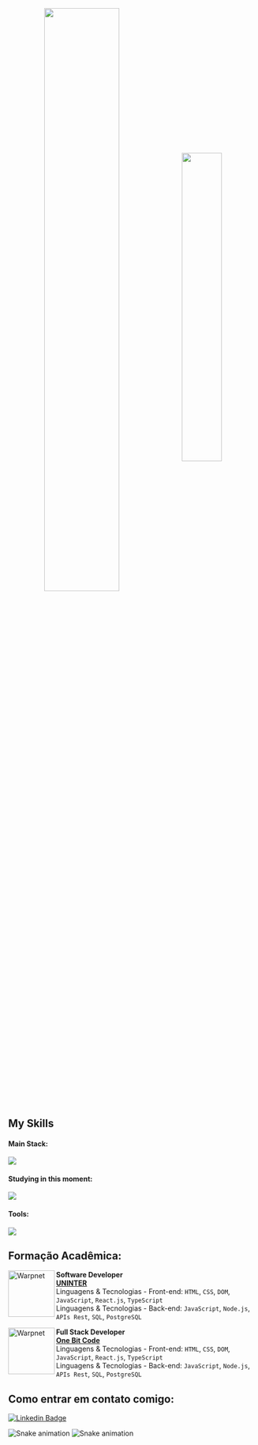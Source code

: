 
<div  align="center" style="margin-bottom:100px">
<img width=55% align="center"  src="https://github-readme-streak-stats.herokuapp.com?user=jacquelineatae&theme=radical&mode=weekly" />
<img width=40% align="center" src="https://github-readme-stats-pi-indol-22.vercel.app/api/top-langs/?username=jacquelineatae&show_icons=true&theme=radical&layout=compact" />
 </div>

## My Skills

#### Main Stack:

<div class="flex justify-between flex-wrap">
    <img src="https://skillicons.dev/icons?i=css,html,js,nodejs,react" />
</div> 

#### Studying in this moment:

<div class="flex justify-between flex-wrap">
    <img src="https://skillicons.dev/icons?i=sass,ts,mysql" />
</div> 

#### Tools:

<div class="flex justify-between flex-wrap">
    <img src="https://skillicons.dev/icons?i=figma,vscode,github,git" />
</div> 

## Formação Acadêmica:

[<img align="left" height="94px" width="94px" alt="Warpnet" src="https://media.licdn.com/dms/image/C4E0BAQG5HFi6nWrpQg/company-logo_200_200/0/1655119369480/grupo_uninter_logo?e=1709164800&v=beta&t=A_gJyj3OZmT1JZNQcxaIJY67jzxMEJMvcpxyq1CwmS0"/>](https://www.uninter.com/)
**Software Developer** \
[**UNINTER**](https://www.uninter.com/) \
Linguagens & Tecnologias - Front-end: `HTML`, `CSS`, `DOM`, `JavaScript`, `React.js`, `TypeScript`
<br/>Linguagens & Tecnologias - Back-end: `JavaScript`, `Node.js`, `APIs Rest`, `SQL`, `PostgreSQL`

[<img align="left" height="94px" width="94px" alt="Warpnet" src="https://yt3.googleusercontent.com/rObOEbK1sg50-EG5bF6XWqtUMS5FHsFMA5bOl50UwrXnezjLqovTdtPK6Ql9V-4jGkasyOXs1g=s900-c-k-c0x00ffffff-no-rj"/>](https://www.onebitcode.com/)
**Full Stack Developer** \
[**One Bit Code**](https://www.onebitcode.com/) \
Linguagens & Tecnologias - Front-end: `HTML`, `CSS`, `DOM`, `JavaScript`, `React.js`, `TypeScript`
<br/>Linguagens & Tecnologias - Back-end: `JavaScript`, `Node.js`, `APIs Rest`, `SQL`, `PostgreSQL`


## Como entrar em contato comigo:
[![Linkedin Badge](https://img.shields.io/badge/-LinkedIn-blue?style=flat-square&logo=Linkedin&logoColor=white&link=https://www.linkedin.com/in/jacquelineatae/)](https://www.linkedin.com/in/jacquelineatae/)

![Snake animation](https://github.com/jacquelineatae/jacquelineatae/blob/output/github-contribution-grid-snake.svg)
![Snake animation](https://github.com/seu-usuário-aqui/seu-usuário-aqui/blob/output/github-contribution-grid-snake.svg)
